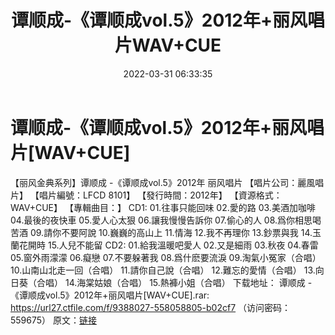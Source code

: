 ﻿---
title: 谭顺成-《谭顺成vol.5》2012年+丽风唱片WAV+CUE
date: 2022-03-31 06:33:35
categories: WAV车载音乐、镜像
tags: 国语流行
---
# 谭顺成-《谭顺成vol.5》2012年+丽风唱片[WAV+CUE]

【丽风金典系列】谭顺成 -《谭顺成vol.5》2012年 丽风唱片
【唱片公司：麗風唱片】
【唱片編號：LFCD 8101】
【發行時間：2012年】
【資源格式：WAV+CUE】
【專輯曲目：】
CD1:
01.往事只能回味
02.愛的路
03.美酒加咖啡
04.最後的夜快車
05.愛人心太狠
06.讓我慢慢告訴你
07.偷心的人
08.爲你相思喝苦酒
09.請你不要阿說
10.巍巍的高山上
11.情海
12.我不再理你
13.鈔票與我
14.玉蘭花開時
15.人兒不能留
CD2:
01.給我溫暖吧愛人
02.又是細雨
03.秋夜
04.春雷
05.窗外雨濛濛
06.癡戀
07.不要躲著我
08.爲什麽要流淚
09.淘氣小冤家（合唱）
10.山南山北走一回（合唱）
11.請你自己說（合唱）
12.難忘的愛情（合唱）
13.向日葵（合唱）
14.海棠姑娘（合唱）
15.熱褲小姐（合唱）
下载地址：
谭顺成 -《谭顺成vol.5》2012年+丽风唱片[WAV+CUE].rar: https://url27.ctfile.com/f/9388027-558058805-b02cf7
（访问密码：559675）
原文：[链接](https://blog.sina.com.cn/s/blog_1647c7e7601030wfy.html)